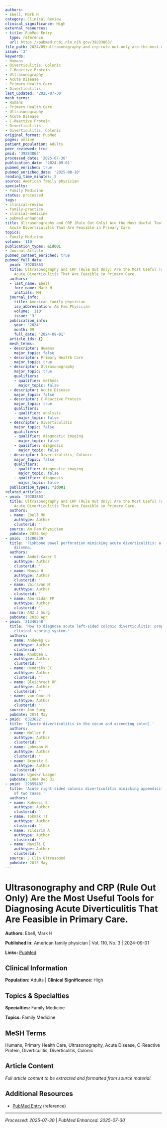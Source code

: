 ```yaml
---
authors:
- Ebell, Mark H
category: Clinical Review
clinical_significance: High
external_resources:
- title: PubMed Entry
  type: reference
  url: https://pubmed.ncbi.nlm.nih.gov/39283863/
file_path: 2024/09/ultrasonography-and-crp-rule-out-only-are-the-most-useful-to.md
issue: '3'
keywords:
- Humans
- Diverticulitis, Colonic
- C-Reactive Protein
- Ultrasonography
- Acute Disease
- Primary Health Care
- Diverticulitis
last_updated: '2025-07-30'
mesh_terms:
- Humans
- Primary Health Care
- Ultrasonography
- Acute Disease
- C-Reactive Protein
- Diverticulitis
- Diverticulitis, Colonic
original_format: PubMed
pages: online
patient_population: Adults
peer_reviewed: true
pmid: '39283863'
processed_date: '2025-07-30'
publication_date: '2024-09-01'
pubmed_enriched: true
pubmed_enriched_date: '2025-08-10'
reading_time_minutes: 5
source: American family physician
specialty:
- Family Medicine
status: processed
tags:
- clinical-review
- family-practice
- clinical-medicine
- pubmed-enhanced
title: Ultrasonography and CRP (Rule Out Only) Are the Most Useful Tools for Diagnosing
  Acute Diverticulitis That Are Feasible in Primary Care.
topics:
- Family Medicine
volume: '110'
publication_types: &id001
- Journal Article
pubmed_content_enriched: true
pubmed_full_data:
  pmid: '39283863'
  title: Ultrasonography and CRP (Rule Out Only) Are the Most Useful Tools for Diagnosing
    Acute Diverticulitis That Are Feasible in Primary Care.
  authors:
  - last_name: Ebell
    fore_name: Mark H
    initials: MH
  journal_info:
    title: American family physician
    iso_abbreviation: Am Fam Physician
    volume: '110'
    issue: '3'
  publication_info:
    year: '2024'
    month: 09
    full_date: '2024-09-01'
  article_ids: {}
  mesh_terms:
  - descriptor: Humans
    major_topic: false
  - descriptor: Primary Health Care
    major_topic: true
  - descriptor: Ultrasonography
    major_topic: true
    qualifiers:
    - qualifier: methods
      major_topic: false
  - descriptor: Acute Disease
    major_topic: false
  - descriptor: C-Reactive Protein
    major_topic: true
    qualifiers:
    - qualifier: analysis
      major_topic: false
  - descriptor: Diverticulitis
    major_topic: false
    qualifiers:
    - qualifier: diagnostic imaging
      major_topic: false
    - qualifier: diagnosis
      major_topic: false
  - descriptor: Diverticulitis, Colonic
    major_topic: false
    qualifiers:
    - qualifier: diagnostic imaging
      major_topic: false
    - qualifier: diagnosis
      major_topic: false
  publication_types: *id001
related_articles:
- pmid: '39283863'
  title: Ultrasonography and CRP (Rule Out Only) Are the Most Useful Tools for Diagnosing
    Acute Diverticulitis That Are Feasible in Primary Care.
  authors:
  - name: Ebell MH
    authtype: Author
    clusterid: ''
  source: Am Fam Physician
  pubdate: 2024 Sep
- pmid: '31206239'
  title: 'Fishbone bowel perforation mimicking acute diverticulitis: a diagnostic
    dilemma.'
  authors:
  - name: Abdel-Kader S
    authtype: Author
    clusterid: ''
  - name: Mousa H
    authtype: Author
    clusterid: ''
  - name: Vairavan M
    authtype: Author
    clusterid: ''
  - name: Abu-Zidan FM
    authtype: Author
    clusterid: ''
  source: ANZ J Surg
  pubdate: 2020 Apr
- pmid: '21346548'
  title: 'How to diagnose acute left-sided colonic diverticulitis: proposal for a
    clinical scoring system.'
  authors:
  - name: Andeweg CS
    authtype: Author
    clusterid: ''
  - name: Knobben L
    authtype: Author
    clusterid: ''
  - name: Hendriks JC
    authtype: Author
    clusterid: ''
  - name: Bleichrodt RP
    authtype: Author
    clusterid: ''
  - name: van Goor H
    authtype: Author
    clusterid: ''
  source: Ann Surg
  pubdate: 2011 May
- pmid: '6523622'
  title: '[Acute diverticulitis in the cecum and ascending colon].'
  authors:
  - name: Møller P
    authtype: Author
    clusterid: ''
  - name: Lohmann M
    authtype: Author
    clusterid: ''
  - name: Brynitz S
    authtype: Author
    clusterid: ''
  source: Ugeskr Laeger
  pubdate: 1984 Dec 31
- pmid: '22855407'
  title: 'Acute right-sided colonic diverticulitis mimicking appendicitis: a report
    of two cases.'
  authors:
  - name: Kahveci S
    authtype: Author
    clusterid: ''
  - name: Tokmak TT
    authtype: Author
    clusterid: ''
  - name: Yıldırım A
    authtype: Author
    clusterid: ''
  - name: Mavili E
    authtype: Author
    clusterid: ''
  source: J Clin Ultrasound
  pubdate: 2013 May
---
```


# Ultrasonography and CRP (Rule Out Only) Are the Most Useful Tools for Diagnosing Acute Diverticulitis That Are Feasible in Primary Care.

**Authors:** Ebell, Mark H

**Published in:** American family physician | Vol. 110, No. 3 | 2024-09-01

**Links:** [PubMed](https://pubmed.ncbi.nlm.nih.gov/39283863/)

## Clinical Information

**Population:** Adults | **Clinical Significance:** High

## Topics & Specialties

**Specialties:** Family Medicine

**Topics:** Family Medicine

## MeSH Terms

Humans, Primary Health Care, Ultrasonography, Acute Disease, C-Reactive Protein, Diverticulitis, Diverticulitis, Colonic

## Article Content

*Full article content to be extracted and formatted from source material.*

## Additional Resources

- [PubMed Entry](https://pubmed.ncbi.nlm.nih.gov/39283863/) (reference)

---

*Processed: 2025-07-30* | *PubMed Enhanced: 2025-07-30*
